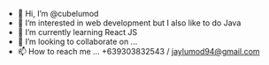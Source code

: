 - 👋 Hi, I’m @cubelumod
- 👀 I’m interested in web development but I also like to do Java
- 🌱 I’m currently learning React JS
- 💞️ I’m looking to collaborate on ...
- 📫 How to reach me ... +639303832543 / jaylumod94@gmail.com

<!---
cubelumod/cubelumod is a ✨ special ✨ repository because its `README.md` (this file) appears on your GitHub profile.
You can click the Preview link to take a look at your changes.
--->
